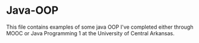 # Java-OOP

This file contains examples of some java OOP I've completed either through MOOC or Java Programming 1 at the University of Central Arkansas. 
